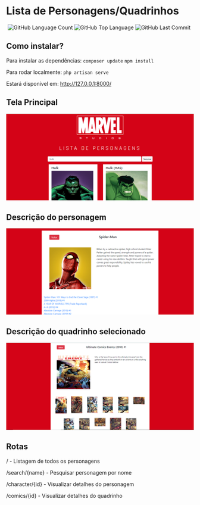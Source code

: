# Lista de Personagens/Quadrinhos
<img alt="" src="https://img.shields.io/github/repo-size/mairaarquino/marvel" /> <img alt="GitHub Language Count" src="https://img.shields.io/github/languages/count/mairaarquino/marvel" /> <img alt="GitHub Top Language" src="https://img.shields.io/github/languages/top/mairaarquino/marvel" /> <img alt="GitHub Last Commit" src="https://img.shields.io/github/last-commit/mairaarquino/marvel" />

## Como instalar?
Para instalar as dependências:
       `composer update`
       `npm install`
   
   Para rodar localmente: `php artisan serve`
   
   Estará disponível em: http://127.0.0.1:8000/
   

## Tela Principal
![](https://github.com/mairaarquino/marvel/blob/master/public/images/Screenshot_4.png)

## Descrição do personagem
![](https://github.com/mairaarquino/marvel/blob/master/public/images/Screenshot_1.png)

## Descrição do quadrinho selecionado
![](https://github.com/mairaarquino/marvel/blob/master/public/images/Screenshot_2.png)

## Rotas

/ - Listagem de todos os personagens

/search/{name} - Pesquisar personagem por nome

/character/{id} - Visualizar detalhes do personagem

/comics/{id} - Visualizar detalhes do quadrinho
